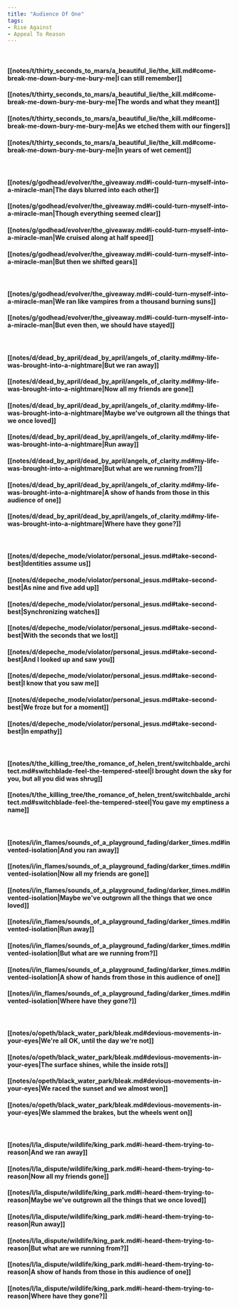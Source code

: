 ```yaml
---
title: "Audience Of One"
tags:
- Rise Against
- Appeal To Reason
---
```

&nbsp;
#### [[notes/t/thirty_seconds_to_mars/a_beautiful_lie/the_kill.md#come-break-me-down-bury-me-bury-me|I can still remember]]
#### [[notes/t/thirty_seconds_to_mars/a_beautiful_lie/the_kill.md#come-break-me-down-bury-me-bury-me|The words and what they meant]]
#### [[notes/t/thirty_seconds_to_mars/a_beautiful_lie/the_kill.md#come-break-me-down-bury-me-bury-me|As we etched them with our fingers]]
#### [[notes/t/thirty_seconds_to_mars/a_beautiful_lie/the_kill.md#come-break-me-down-bury-me-bury-me|In years of wet cement]]
&nbsp;
#### [[notes/g/godhead/evolver/the_giveaway.md#i-could-turn-myself-into-a-miracle-man|The days blurred into each other]]
#### [[notes/g/godhead/evolver/the_giveaway.md#i-could-turn-myself-into-a-miracle-man|Though everything seemed clear]]
#### [[notes/g/godhead/evolver/the_giveaway.md#i-could-turn-myself-into-a-miracle-man|We cruised along at half speed]]
#### [[notes/g/godhead/evolver/the_giveaway.md#i-could-turn-myself-into-a-miracle-man|But then we shifted gears]]
&nbsp;
#### [[notes/g/godhead/evolver/the_giveaway.md#i-could-turn-myself-into-a-miracle-man|We ran like vampires from a thousand burning suns]]
#### [[notes/g/godhead/evolver/the_giveaway.md#i-could-turn-myself-into-a-miracle-man|But even then, we should have stayed]]
&nbsp;
#### [[notes/d/dead_by_april/dead_by_april/angels_of_clarity.md#my-life-was-brought-into-a-nightmare|But we ran away]]
#### [[notes/d/dead_by_april/dead_by_april/angels_of_clarity.md#my-life-was-brought-into-a-nightmare|Now all my friends are gone]]
#### [[notes/d/dead_by_april/dead_by_april/angels_of_clarity.md#my-life-was-brought-into-a-nightmare|Maybe we've outgrown all the things that we once loved]]
#### [[notes/d/dead_by_april/dead_by_april/angels_of_clarity.md#my-life-was-brought-into-a-nightmare|Run away]]
#### [[notes/d/dead_by_april/dead_by_april/angels_of_clarity.md#my-life-was-brought-into-a-nightmare|But what are we running from?]]
#### [[notes/d/dead_by_april/dead_by_april/angels_of_clarity.md#my-life-was-brought-into-a-nightmare|A show of hands from those in this audience of one]]
#### [[notes/d/dead_by_april/dead_by_april/angels_of_clarity.md#my-life-was-brought-into-a-nightmare|Where have they gone?]]
&nbsp;
#### [[notes/d/depeche_mode/violator/personal_jesus.md#take-second-best|Identities assume us]]
#### [[notes/d/depeche_mode/violator/personal_jesus.md#take-second-best|As nine and five add up]]
#### [[notes/d/depeche_mode/violator/personal_jesus.md#take-second-best|Synchronizing watches]]
#### [[notes/d/depeche_mode/violator/personal_jesus.md#take-second-best|With the seconds that we lost]]
#### [[notes/d/depeche_mode/violator/personal_jesus.md#take-second-best|And I looked up and saw you]]
#### [[notes/d/depeche_mode/violator/personal_jesus.md#take-second-best|I know that you saw me]]
#### [[notes/d/depeche_mode/violator/personal_jesus.md#take-second-best|We froze but for a moment]]
#### [[notes/d/depeche_mode/violator/personal_jesus.md#take-second-best|In empathy]]
&nbsp;
#### [[notes/t/the_killing_tree/the_romance_of_helen_trent/switchbalde_architect.md#switchblade-feel-the-tempered-steel|I brought down the sky for you, but all you did was shrug]]
#### [[notes/t/the_killing_tree/the_romance_of_helen_trent/switchbalde_architect.md#switchblade-feel-the-tempered-steel|You gave my emptiness a name]]
&nbsp;
#### [[notes/i/in_flames/sounds_of_a_playground_fading/darker_times.md#invented-isolation|And you ran away]]
#### [[notes/i/in_flames/sounds_of_a_playground_fading/darker_times.md#invented-isolation|Now all my friends are gone]]
#### [[notes/i/in_flames/sounds_of_a_playground_fading/darker_times.md#invented-isolation|Maybe we've outgrown all the things that we once loved]]
#### [[notes/i/in_flames/sounds_of_a_playground_fading/darker_times.md#invented-isolation|Run away]]
#### [[notes/i/in_flames/sounds_of_a_playground_fading/darker_times.md#invented-isolation|But what are we running from?]]
#### [[notes/i/in_flames/sounds_of_a_playground_fading/darker_times.md#invented-isolation|A show of hands from those in this audience of one]]
#### [[notes/i/in_flames/sounds_of_a_playground_fading/darker_times.md#invented-isolation|Where have they gone?]]
&nbsp;
#### [[notes/o/opeth/black_water_park/bleak.md#devious-movements-in-your-eyes|We're all OK, until the day we're not]]
#### [[notes/o/opeth/black_water_park/bleak.md#devious-movements-in-your-eyes|The surface shines, while the inside rots]]
#### [[notes/o/opeth/black_water_park/bleak.md#devious-movements-in-your-eyes|We raced the sunset and we almost won]]
#### [[notes/o/opeth/black_water_park/bleak.md#devious-movements-in-your-eyes|We slammed the brakes, but the wheels went on]]
&nbsp;
#### [[notes/l/la_dispute/wildlife/king_park.md#i-heard-them-trying-to-reason|And we ran away]]
#### [[notes/l/la_dispute/wildlife/king_park.md#i-heard-them-trying-to-reason|Now all my friends gone]]
#### [[notes/l/la_dispute/wildlife/king_park.md#i-heard-them-trying-to-reason|Maybe we've outgrown all the things that we once loved]]
#### [[notes/l/la_dispute/wildlife/king_park.md#i-heard-them-trying-to-reason|Run away]]
#### [[notes/l/la_dispute/wildlife/king_park.md#i-heard-them-trying-to-reason|But what are we running from?]]
#### [[notes/l/la_dispute/wildlife/king_park.md#i-heard-them-trying-to-reason|A show of hands from those in this audience of one]]
#### [[notes/l/la_dispute/wildlife/king_park.md#i-heard-them-trying-to-reason|Where have they gone?]]
